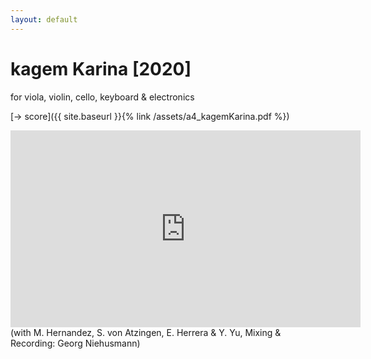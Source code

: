 ```yaml
---
layout: default
---
```



# kagem Karina [2020]

for viola, violin, cello, keyboard & electronics

[-> score]({{ site.baseurl }}{% link /assets/a4_kagemKarina.pdf %})

<iframe width="560" height="315" src="https://www.youtube.com/embed/KCyBRjWksFM?start=92" title="YouTube video player" frameborder="0" allow="accelerometer; autoplay; clipboard-write; encrypted-media; gyroscope; picture-in-picture" allowfullscreen></iframe>
(with M. Hernandez, S. von Atzingen, E. Herrera & Y. Yu, Mixing & Recording: Georg Niehusmann)


